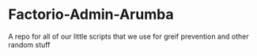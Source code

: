 # Factorio-Admin-Arumba
A repo for all of our little scripts that we use for greif prevention and other random stuff
